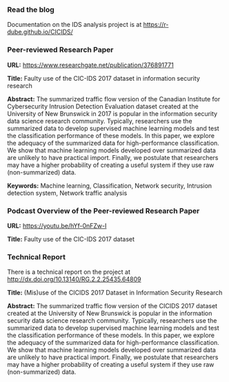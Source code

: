 ### Read the blog
Documentation on the IDS analysis project is at https://r-dube.github.io/CICIDS/

### Peer-reviewed Research Paper
**URL:** https://www.researchgate.net/publication/376891771

**Title:**  Faulty use of the CIC-IDS 2017 dataset in information security research

**Abstract:** The summarized traffic flow version of the Canadian Institute for Cybersecurity Intrusion Detection Evaluation dataset created at the University of New Brunswick in 2017 is popular in the information security data science research community. Typically, researchers use the summarized data to develop supervised machine learning models and test the classification performance of these models. In this paper, we explore the adequacy of the summarized data for high-performance classification. We show that machine learning models developed over summarized data are unlikely to have practical import. Finally, we postulate that researchers may have a higher probability of creating a useful system if they use raw (non-summarized) data.

**Keywords:** Machine learning, Classification, Network security, Intrusion detection system, Network traffic analysis

### Podcast Overview of the Peer-reviewed Research Paper
**URL:** https://youtu.be/hYf-0nFZw-I

**Title:**  Faulty use of the CIC-IDS 2017 dataset

### Technical Report
There is a technical report on the project at http://dx.doi.org/10.13140/RG.2.2.25435.64809

**Title:** (Mis)use of the CICIDS 2017 Dataset in Information Security Research

**Abstract:** The summarized traffic flow version of the CICIDS 2017 dataset created at the University of New Brunswick is popular in the information security data science research community. Typically, researchers use the summarized data to develop supervised machine learning models and test the classification performance of these models. In this paper, we explore the adequacy of the summarized data for high-performance classification. We show that machine learning models developed over summarized data are unlikely to have practical import. Finally, we postulate that researchers may have a higher probability of creating a useful system if they use raw (non-summarized) data.
